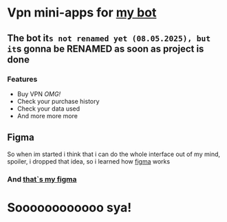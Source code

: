 # Vpn mini-apps for [my bot](https://t.me/CokiVPN_Bot)

## The bot it`s not renamed yet (08.05.2025), but it`s gonna be **RENAMED** as soon as project is done

### Features
- Buy VPN *OMG!*
- Check your purchase history
- Check your data used
- And more more more

## Figma

So when im started i think that i can do the whole interface out of my mind, spoiler, i dropped that idea, so i learned how [figma](figma.com) works
### And [that`s my figma](https://www.figma.com/design/LRZzHhSnOH1rpdaOSTLpck/Untitled)

# Soooooooooooo sya!


